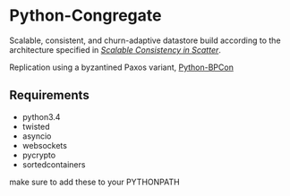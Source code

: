 # Python-Congregate

Scalable, consistent, and churn-adaptive datastore build according to the architecture specified in [*Scalable Consistency in Scatter*](http://homes.cs.washington.edu/~arvind/papers/scatter.pdf). 

Replication using a byzantined Paxos variant, [Python-BPCon](https://github.com/hatmer/python-bpcon) 

## Requirements
* python3.4
* twisted
* asyncio
* websockets
* pycrypto
* sortedcontainers

make sure to add these to your PYTHONPATH
